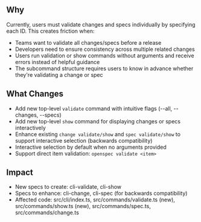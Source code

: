 ## Why

Currently, users must validate changes and specs individually by specifying each ID. This creates friction when:
- Teams want to validate all changes/specs before a release
- Developers need to ensure consistency across multiple related changes  
- Users run validation or show commands without arguments and receive errors instead of helpful guidance
- The subcommand structure requires users to know in advance whether they're validating a change or spec

## What Changes

- Add new top-level `validate` command with intuitive flags (--all, --changes, --specs)
- Add new top-level `show` command for displaying changes or specs interactively
- Enhance existing `change validate/show` and `spec validate/show` to support interactive selection (backwards compatibility)
- Interactive selection by default when no arguments provided
- Support direct item validation: `openspec validate <item>`

## Impact

- New specs to create: cli-validate, cli-show
- Specs to enhance: cli-change, cli-spec (for backwards compatibility)
- Affected code: src/cli/index.ts, src/commands/validate.ts (new), src/commands/show.ts (new), src/commands/spec.ts, src/commands/change.ts